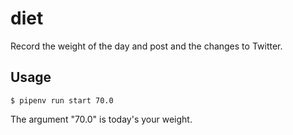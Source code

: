 # diet

Record the weight of the day and post and the changes to Twitter.

## Usage

```
$ pipenv run start 70.0
```

The argument "70.0" is today's your weight.